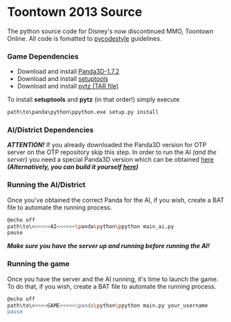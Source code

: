# Toontown 2013 Source

The python source code for Disney's now discontinued MMO, Toontown Online. All code is fomatted to [pycodestyle](https://github.com/PyCQA/pycodestyle) guidelines. 

### Game Dependencies

- Download and install [Panda3D-1.7.2](https://www.panda3d.org/download/sdk-1-7-2/)
- Download and install [setuptools](https://files.pythonhosted.org/packages/b8/04/be569e393006fa9a2c10ef72ea33133c2902baa115dd1d4279dae55c3b3b/setuptools-36.8.0.zip)
- Download and install [pytz (TAR file)](https://pypi.org/project/pytz/#files)

To install **setuptools** and **pytz** (in that order!) simply execute
```sh
path\to\panda\python\ppython.exe setup.py install
```

### AI/District Dependencies
***ATTENTION!*** If you already downloaded the Panda3D version for OTP server on the OTP repository skip this step.
In order to run the AI *(and the server)* you need a special Panda3D version which can be obtained [here](https://www.dropbox.com/s/0i7puwbqz9b4wt9/Panda3D-1.10.0-x64.exe?dl=1) ***(Alternatively, you can build it yourself [here](https://github.com/Astron/panda3d))***

### Running the AI/District
Once you've obtained the correct Panda for the AI, if you wish, create a BAT file to automate the running process.
```sh
@echo off
path\to\>>>>>>AI<<<<<<\panda\python\ppython main_ai.py
pause
```
***Make sure you have the server up and running before running the AI!***

### Running the game
Once you have the server and the AI running, it's time to launch the game.
To do that, if you wish, create a BAT file to automate the running process.
```sh
@echo off
path\to\>>>>>GAME<<<<<\panda\python\ppython main.py your_username
pause
```